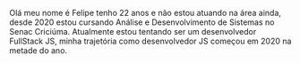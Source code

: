 Olá meu nome é Felipe tenho 22 anos e não estou atuando na área ainda, desde 2020 estou cursando Análise e Desenvolvimento de Sistemas no Senac Criciúma. Atualmente estou tentando ser um desenvolvedor FullStack JS, minha trajetória como desenvolvedor JS começou em 2020 na metade do ano.
